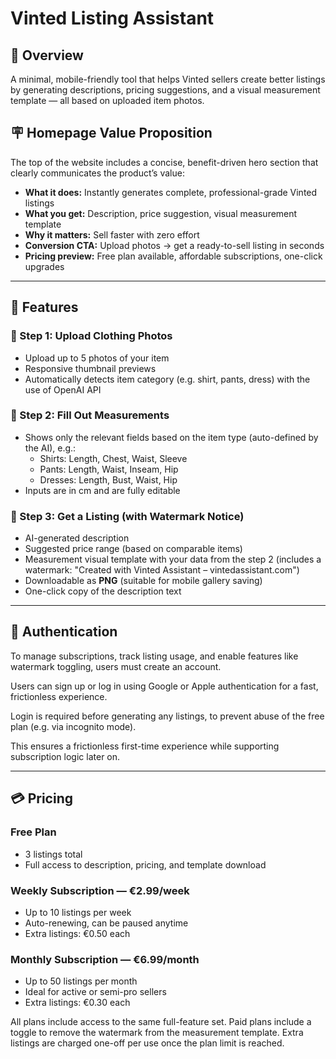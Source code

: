 # Vinted Listing Assistant

## 🧭 Overview

A minimal, mobile-friendly tool that helps Vinted sellers create better listings by generating descriptions, pricing suggestions, and a visual measurement template — all based on uploaded item photos.

## 🪧 Homepage Value Proposition

The top of the website includes a concise, benefit-driven hero section that clearly communicates the product’s value:

- **What it does:** Instantly generates complete, professional-grade Vinted listings
- **What you get:** Description, price suggestion, visual measurement template
- **Why it matters:** Sell faster with zero effort
- **Conversion CTA:** Upload photos → get a ready-to-sell listing in seconds
- **Pricing preview:** Free plan available, affordable subscriptions, one-click upgrades

---

## 🚀 Features

### 📸 Step 1: Upload Clothing Photos
- Upload up to 5 photos of your item
- Responsive thumbnail previews
- Automatically detects item category (e.g. shirt, pants, dress) with the use of OpenAI API

### 📏 Step 2: Fill Out Measurements
- Shows only the relevant fields based on the item type (auto-defined by the AI), e.g.:
  - Shirts: Length, Chest, Waist, Sleeve
  - Pants: Length, Waist, Inseam, Hip
  - Dresses: Length, Bust, Waist, Hip
- Inputs are in cm and are fully editable 

### 📝 Step 3: Get a Listing (with Watermark Notice)
- AI-generated description
- Suggested price range (based on comparable items)
- Measurement visual template with your data from the step 2 (includes a watermark: "Created with Vinted Assistant – vintedassistant.com")
- Downloadable as **PNG** (suitable for mobile gallery saving)
- One-click copy of the description text

---

## 🔐 Authentication

To manage subscriptions, track listing usage, and enable features like watermark toggling, users must create an account.

Users can sign up or log in using Google or Apple authentication for a fast, frictionless experience.

Login is required before generating any listings, to prevent abuse of the free plan (e.g. via incognito mode).

This ensures a frictionless first-time experience while supporting subscription logic later on.

---

## 💳 Pricing

### Free Plan
- 3 listings total
- Full access to description, pricing, and template download

### Weekly Subscription — €2.99/week
- Up to 10 listings per week
- Auto-renewing, can be paused anytime
- Extra listings: €0.50 each

### Monthly Subscription — €6.99/month
- Up to 50 listings per month
- Ideal for active or semi-pro sellers
- Extra listings: €0.30 each

All plans include access to the same full-feature set. Paid plans include a toggle to remove the watermark from the measurement template. Extra listings are charged one-off per use once the plan limit is reached.